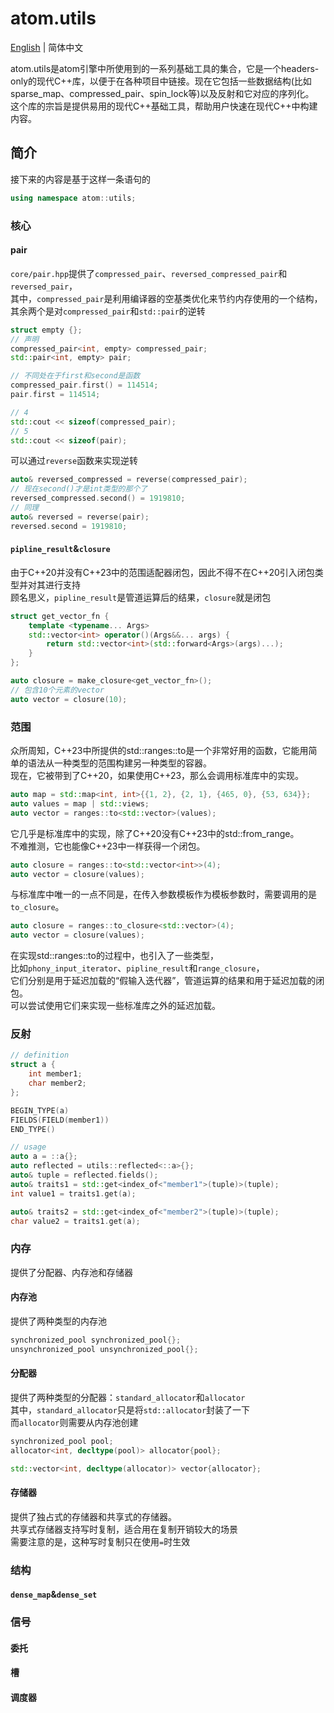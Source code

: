 # atom.utils

[English](readme.md) | 简体中文

atom.utils是atom引擎中所使用到的一系列基础工具的集合，它是一个headers-only的现代C++库，以便于在各种项目中链接。现在它包括一些数据结构(比如sparse_map、compressed_pair、spin_lock等)以及反射和它对应的序列化。  
这个库的宗旨是提供易用的现代C++基础工具，帮助用户快速在现代C++中构建内容。  

## 简介

接下来的内容是基于这样一条语句的

```c++
using namespace atom::utils;
```

### 核心

#### pair

`core/pair.hpp`提供了`compressed_pair`、`reversed_compressed_pair`和`reversed_pair`，  
其中，`compressed_pair`是利用编译器的空基类优化来节约内存使用的一个结构，  
其余两个是对`compressed_pair`和`std::pair`的逆转  

```c++
struct empty {};
// 声明
compressed_pair<int, empty> compressed_pair;
std::pair<int, empty> pair;

// 不同处在于first和second是函数
compressed_pair.first() = 114514;
pair.first = 114514;

// 4
std::cout << sizeof(compressed_pair);
// 5
std::cout << sizeof(pair);
```

可以通过`reverse`函数来实现逆转  

```c++
auto& reversed_compressed = reverse(compressed_pair);
// 现在second()才是int类型的那个了
reversed_compressed.second() = 1919810;
// 同理
auto& reversed = reverse(pair);
reversed.second = 1919810;
```

#### `pipline_result`&`closure`

由于C++20并没有C++23中的范围适配器闭包，因此不得不在C++20引入闭包类型并对其进行支持  
顾名思义，`pipline_result`是管道运算后的结果，`closure`就是闭包  

```c++
struct get_vector_fn {
    template <typename... Args>
    std::vector<int> operator()(Args&&... args) {
        return std::vector<int>(std::forward<Args>(args)...);
    }
};

auto closure = make_closure<get_vector_fn>();
// 包含10个元素的vector
auto vector = closure(10);
```

### 范围

众所周知，C++23中所提供的std::ranges::to是一个非常好用的函数，它能用简单的语法从一种类型的范围构建另一种类型的容器。  
现在，它被带到了C++20，如果使用C++23，那么会调用标准库中的实现。  

```c++
auto map = std::map<int, int>{{1, 2}, {2, 1}, {465, 0}, {53, 634}};
auto values = map | std::views;
auto vector = ranges::to<std::vector>(values);
```

它几乎是标准库中的实现，除了C++20没有C++23中的std::from_range。  
不难推测，它也能像C++23中一样获得一个闭包。  

```c++
auto closure = ranges::to<std::vector<int>>(4);
auto vector = closure(values);
```

与标准库中唯一的一点不同是，在传入参数模板作为模板参数时，需要调用的是`to_closure`。  

```c++
auto closure = ranges::to_closure<std::vector>(4);
auto vector = closure(values);
```

在实现std::ranges::to的过程中，也引入了一些类型，  
比如`phony_input_iterator`、`pipline_result`和`range_closure`，  
它们分别是用于延迟加载的“假输入迭代器”，管道运算的结果和用于延迟加载的闭包。  
可以尝试使用它们来实现一些标准库之外的延迟加载。  

### 反射

```c++
// definition
struct a {
    int member1;
    char member2;
};

BEGIN_TYPE(a)
FIELDS(FIELD(member1))
END_TYPE()

// usage
auto a = ::a{};
auto reflected = utils::reflected<::a>{};
auto& tuple = reflected.fields();
auto& traits1 = std::get<index_of<"member1">(tuple)>(tuple);
int value1 = traits1.get(a);

auto& traits2 = std::get<index_of<"member2">(tuple)>(tuple);
char value2 = traits1.get(a);
```

### 内存

提供了分配器、内存池和存储器

#### 内存池

提供了两种类型的内存池

```c++
synchronized_pool synchronized_pool{};
unsynchronized_pool unsynchronized_pool{};
```

#### 分配器

提供了两种类型的分配器：`standard_allocator`和`allocator`  
其中，`standard_allocator`只是将`std::allocator`封装了一下  
而`allocator`则需要从内存池创建  

```c++
synchronized_pool pool;
allocator<int, decltype(pool)> allocator{pool};

std::vector<int, decltype(allocator)> vector{allocator};
```

#### 存储器

提供了独占式的存储器和共享式的存储器。  
共享式存储器支持写时复制，适合用在复制开销较大的场景  
需要注意的是，这种写时复制只在使用`=`时生效  

### 结构

#### `dense_map`&`dense_set`

### 信号

#### 委托

#### 槽

#### 调度器
